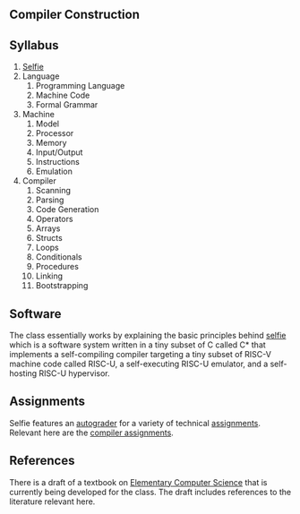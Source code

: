 ## Compiler Construction

## Syllabus

1. [Selfie](https://github.com/cksystemsteaching/selfie)
2. Language
    1. Programming Language
    2. Machine Code
    3. Formal Grammar
3. Machine
    1. Model
    2. Processor
    3. Memory
    4. Input/Output
    5. Instructions
    6. Emulation
4. Compiler
    1. Scanning
    2. Parsing
    3. Code Generation
    4. Operators
    5. Arrays
    6. Structs
    7. Loops
    8. Conditionals
    9. Procedures
    10. Linking
    11. Bootstrapping

## Software

The class essentially works by explaining the basic principles behind [selfie](https://github.com/cksystemsteaching/selfie) which is a software system written in a tiny subset of C called C\* that implements a self-compiling compiler targeting a tiny subset of RISC-V machine code called RISC-U, a self-executing RISC-U emulator, and a self-hosting RISC-U hypervisor.

## Assignments

Selfie features an [autograder](https://github.com/cksystemsteaching/selfie/tree/main/grader) for a variety of technical [assignments](https://github.com/cksystemsteaching/selfie/tree/main/assignments).
Relevant here are the [compiler assignments](https://github.com/cksystemsteaching/selfie/blob/main/assignments/compiler-assignments.md).

## References

There is a draft of a textbook on [Elementary Computer Science](https://github.com/ckirsch/book) that is currently being developed for the class. The draft includes references to the literature relevant here.